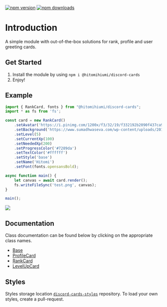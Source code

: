 <a href="https://www.npmjs.com/package/@hitomihiumi/discord-cards"><img src="https://img.shields.io/npm/v/@hitomihiumi/discord-cards.svg?maxAge=3600" alt="npm version" /></a>
<a href="https://www.npmjs.com/package/@hitomihiumi/discord-cards"><img src="https://img.shields.io/npm/dt/@hitomihiumi/discord-cards.svg?maxAge=3600" alt="npm downloads" /></a>
# Introduction
A simple module with out-of-the-box solutions for rank, profile and user greeting cards.

## Get Started

1. Install the module by using `npm i @hitomihiumi/discord-cards`
2. Enjoy!

## Example

```ts
import { RankCard, fonts } from "@hitomihiumi/discord-cards";
import * as fs from 'fs';

const card = new RankCard()
    .setAvatar('https://i.pinimg.com/1200x/f3/32/19/f332192b2090f437ca9f49c1002287b6.jpg')
    .setBackground('https://www.sumadhwaseva.com/wp-content/uploads/2013/10/Grey-Background-Website-Wallpapers-600x200.jpg')
    .setLevel(5)
    .setCurrentXp(100)
    .setNeededXp(200)
    .setProgressColor('#7289da')
    .setTextColor('#ffffff')
    .setStyle('base')
    .setName('Hitomi')
    .setFont(fonts.opensansBold);

async function main() {
    let canvas = await card.render();
    fs.writeFileSync('test.png', canvas);
}

main();
```

![](https://i.imgur.com/3Um8Ncc.png)

## Documentation

Class documentation can be found below by clicking on the appropriate class names.

- [Base](./docs/base.md)
- [ProfileCard](./docs/profilecard.md)
- [RankCard](./docs/rankcard.md)
- [LevelUpCard](./docs/levelupcard.md)

## Styles

Styles storage location [`discord-cards-styles`](https://github.com/hitomihiumi/discord-cards-styles/tree/master) repository. To load your own styles, create a pull-request.
